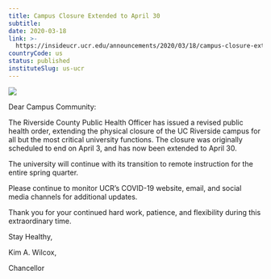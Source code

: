 ```yaml
---
title: Campus Closure Extended to April 30
subtitle: 
date: 2020-03-18
link: >-
  https://insideucr.ucr.edu/announcements/2020/03/18/campus-closure-extended-april-30
countryCode: us
status: published
instituteSlug: us-ucr
---
```

![](https://insideucr.ucr.edu/profiles/custom/ucr_news_profile/themes/custom/ucr_news/favicon.ico)

Dear Campus Community:

The Riverside County Public Health Officer has issued a revised public health order, extending the physical closure of the UC Riverside campus for all but the most critical university functions. The closure was originally scheduled to end on April 3, and has now been extended to April 30.

The university will continue with its transition to remote instruction for the entire spring quarter.

Please continue to monitor UCR’s COVID-19 website, email, and social media channels for additional updates.

Thank you for your continued hard work, patience, and flexibility during this extraordinary time.

Stay Healthy,

Kim A. Wilcox,

Chancellor